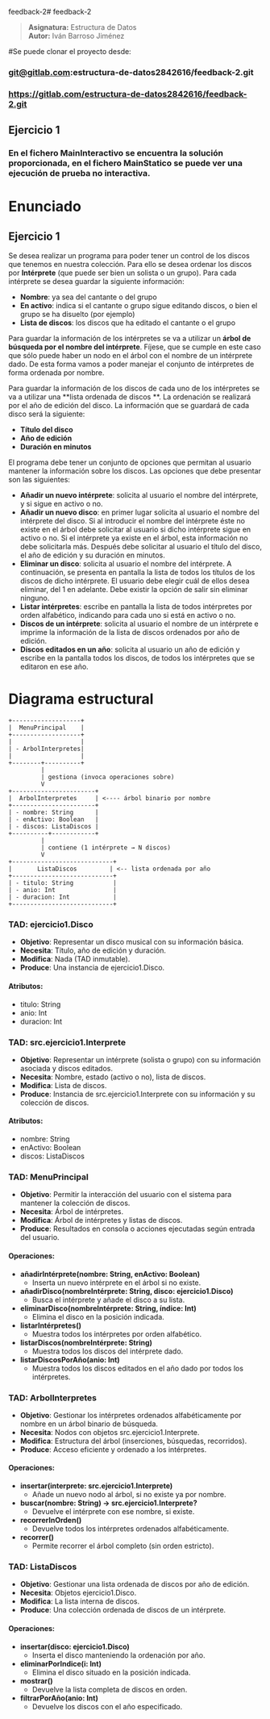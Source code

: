 feedback-2# feedback-2

> **Asignatura:** Estructura de Datos  
> **Autor:** Iván Barroso Jiménez

#Se puede clonar el proyecto desde:

### git@gitlab.com:estructura-de-datos2842616/feedback-2.git

### https://gitlab.com/estructura-de-datos2842616/feedback-2.git

##             

## Ejercicio 1

### En el fichero MainInteractivo se encuentra la solución proporcionada, en el fichero MainStatico se puede ver una ejecución de prueba no interactiva.

# Enunciado

## Ejercicio 1

Se desea realizar un programa para poder tener un control de los discos que tenemos en nuestra colección. Para ello se
desea ordenar los discos por **Intérprete** (que puede ser bien un solista o un grupo). Para cada intérprete se desea
guardar la siguiente información:

- **Nombre**: ya sea del cantante o del grupo
- **En activo**: indica si el cantante o grupo sigue editando discos, o bien el grupo se ha disuelto (por ejemplo)
- **Lista de discos**: los discos que ha editado el cantante o el grupo

Para guardar la información de los intérpretes se va a utilizar un **árbol de búsqueda por el nombre del intérprete**.
Fíjese, que se cumple en este caso que sólo puede haber un nodo en el árbol con el nombre de un intérprete dado. De esta
forma vamos a poder manejar el conjunto de intérpretes de forma ordenada por nombre.

Para guardar la información de los discos de cada uno de los intérpretes se va a utilizar una **lista ordenada de discos
**. La ordenación se realizará por el año de edición del disco. La información que se guardará de cada disco será la
siguiente:

- **Título del disco**
- **Año de edición**
- **Duración en minutos**

El programa debe tener un conjunto de opciones que permitan al usuario mantener la información sobre los discos. Las
opciones que debe presentar son las siguientes:

- **Añadir un nuevo intérprete**: solicita al usuario el nombre del intérprete, y si sigue en activo o no.
- **Añadir un nuevo disco**: en primer lugar solicita al usuario el nombre del intérprete del disco. Si al introducir el
  nombre del intérprete éste no existe en el árbol debe solicitar al usuario si dicho intérprete sigue en activo o no.
  Si el intérprete ya existe en el árbol, esta información no debe solicitarla más. Después debe solicitar al usuario el
  título del disco, el año de edición y su duración en minutos.
- **Eliminar un disco**: solicita al usuario el nombre del intérprete. A continuación, se presenta en pantalla la lista
  de todos los títulos de los discos de dicho intérprete. El usuario debe elegir cuál de ellos desea eliminar, del 1 en
  adelante. Debe existir la opción de salir sin eliminar ninguno.
- **Listar intérpretes**: escribe en pantalla la lista de todos intérpretes por orden alfabético, indicando para cada
  uno si está en activo o no.
- **Discos de un intérprete**: solicita al usuario el nombre de un intérprete e imprime la información de la lista de
  discos ordenados por año de edición.
- **Discos editados en un año**: solicita al usuario un año de edición y escribe en la pantalla todos los discos, de
  todos los intérpretes que se editaron en ese año.

# Diagrama estructural

```text
+-------------------+
|  MenuPrincipal    |
+-------------------+
|                   |
| - ArbolInterpretes|
|                   |
+--------+----------+
         |
         | gestiona (invoca operaciones sobre)
         V
+-----------------------+
|  ArbolInterpretes     | <---- árbol binario por nombre
+-----------------------+
| - nombre: String      |
| - enActivo: Boolean   |
| - discos: ListaDiscos |
+----------+------------+
         |
         | contiene (1 intérprete → N discos)
         V
+----------------------------+
|       ListaDiscos         | <-- lista ordenada por año
+----------------------------+
| - titulo: String           |
| - anio: Int                |
| - duracion: Int            |
+----------------------------+
```

### TAD: ejercicio1.Disco

- **Objetivo**: Representar un disco musical con su información básica.
- **Necesita**: Título, año de edición y duración.
- **Modifica**: Nada (TAD inmutable).
- **Produce**: Una instancia de ejercicio1.Disco.

#### Atributos:

- titulo: String
- anio: Int
- duracion: Int

### TAD: src.ejercicio1.Interprete

- **Objetivo**: Representar un intérprete (solista o grupo) con su información asociada y discos editados.
- **Necesita**: Nombre, estado (activo o no), lista de discos.
- **Modifica**: Lista de discos.
- **Produce**: Instancia de src.ejercicio1.Interprete con su información y su colección de discos.

#### Atributos:

- nombre: String
- enActivo: Boolean
- discos: ListaDiscos

### TAD: MenuPrincipal

- **Objetivo**: Permitir la interacción del usuario con el sistema para mantener la colección de discos.
- **Necesita**: Árbol de intérpretes.
- **Modifica**: Árbol de intérpretes y listas de discos.
- **Produce**: Resultados en consola o acciones ejecutadas según entrada del usuario.

#### Operaciones:

- **añadirIntérprete(nombre: String, enActivo: Boolean)**
    - Inserta un nuevo intérprete en el árbol si no existe.
- **añadirDisco(nombreIntérprete: String, disco: ejercicio1.Disco)**
    - Busca el intérprete y añade el disco a su lista.
- **eliminarDisco(nombreIntérprete: String, índice: Int)**
    - Elimina el disco en la posición indicada.
- **listarIntérpretes()**
    - Muestra todos los intérpretes por orden alfabético.
- **listarDiscos(nombreIntérprete: String)**
    - Muestra todos los discos del intérprete dado.
- **listarDiscosPorAño(anio: Int)**
    - Muestra todos los discos editados en el año dado por todos los intérpretes.

### TAD: ArbolInterpretes

- **Objetivo**: Gestionar los intérpretes ordenados alfabéticamente por nombre en un árbol binario de búsqueda.
- **Necesita**: Nodos con objetos src.ejercicio1.Interprete.
- **Modifica**: Estructura del árbol (inserciones, búsquedas, recorridos).
- **Produce**: Acceso eficiente y ordenado a los intérpretes.

#### Operaciones:

- **insertar(interprete: src.ejercicio1.Interprete)**
    - Añade un nuevo nodo al árbol, si no existe ya por nombre.
- **buscar(nombre: String) → src.ejercicio1.Interprete?**
    - Devuelve el intérprete con ese nombre, si existe.
- **recorrerInOrden()**
    - Devuelve todos los intérpretes ordenados alfabéticamente.
- **recorrer()**
    - Permite recorrer el árbol completo (sin orden estricto).

### TAD: ListaDiscos

- **Objetivo**: Gestionar una lista ordenada de discos por año de edición.
- **Necesita**: Objetos ejercicio1.Disco.
- **Modifica**: La lista interna de discos.
- **Produce**: Una colección ordenada de discos de un intérprete.

#### Operaciones:

- **insertar(disco: ejercicio1.Disco)**
    - Inserta el disco manteniendo la ordenación por año.
- **eliminarPorIndice(i: Int)**
    - Elimina el disco situado en la posición indicada.
- **mostrar()**
    - Devuelve la lista completa de discos en orden.
- **filtrarPorAño(anio: Int)**
    - Devuelve los discos con el año especificado.
